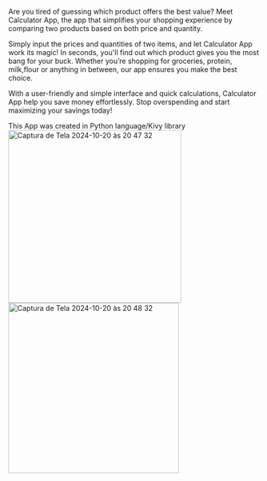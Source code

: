 Are you tired of guessing which product offers the best value? Meet Calculator App, the app that simplifies your shopping experience by comparing two products based on both price and quantity.

Simply input the prices and quantities of two items, and let Calculator App work its magic! In seconds, you'll find out which product gives you the most bang for your buck. Whether you’re shopping for groceries, protein, milk,flour or anything in between, our app ensures you make the best choice.

With a user-friendly and simple interface and quick calculations, Calculator App help you save money effortlessly. Stop overspending and start maximizing your savings today!

This App was created in Python language/Kivy library
<img width="346" alt="Captura de Tela 2024-10-20 às 20 47 32" src="https://github.com/user-attachments/assets/f02a0fbf-6c0c-4999-ba3c-90d2732d09a7">
<img width="341" alt="Captura de Tela 2024-10-20 às 20 48 32" src="https://github.com/user-attachments/assets/3ee46065-bd02-4227-a3c4-1340c81fecaa">
